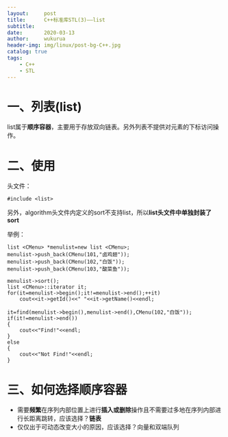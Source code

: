 ```yaml
---
layout:     post
title:      C++标准库STL(3)——list
subtitle:   
date:       2020-03-13
author:     wukurua
header-img: img/linux/post-bg-C++.jpg
catalog: true
tags:
    - C++
    - STL
---
```


# 一、列表(list) #
list属于**顺序容器**，主要用于存放双向链表。另外列表不提供对元素的下标访问操作。
# 二、使用 #
头文件：

	#include <list>

另外，algorithm头文件内定义的sort不支持list，所以**list头文件中单独封装了sort**

举例：

	list <CMenu> *menulist=new list <CMenu>;
	menulist->push_back(CMenu(101,"卤鸡翅"));
	menulist->push_back(CMenu(102,"白饭"));
	menulist->push_back(CMenu(103,"酸菜鱼"));

	menulist->sort();
	list <CMenu>::iterator it;
	for(it=menulist->begin();it!=menulist->end();++it)
		cout<<it->getId()<<" "<<it->getName()<<endl;

	it=find(menulist->begin(),menulist->end(),CMenu(102,"白饭"));
	if(it!=menulist->end())
	{
		cout<<"Find!"<<endl;
	}
	else
	{
		cout<<"Not Find!"<<endl;
	}

# 三、如何选择顺序容器 #

- 需要**频繁**在序列内部位置上进行**插入或删除**操作且不需要过多地在序列内部进行长距离跳转，应该选择？**链表**
- 仅仅出于可动态改变大小的原因，应该选择？向量和双端队列
